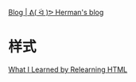 [Blog | ᕕ( ᐛ )ᕗ Herman's blog](https://herman.bearblog.dev/blog/)
# 样式
[What I Learned by Relearning HTML](https://www.dannyguo.com/blog/what-i-learned-by-relearning-html)